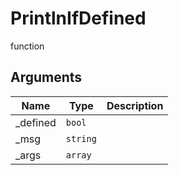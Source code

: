 # PrintlnIfDefined

<span class="badge badge-secondary">function</span>

## Arguments
| Name | Type | Description |
| ---- | ---- | ----------- |
| _defined | `bool` |  |
| _msg | `string` |  |
| _args | `array` |  |